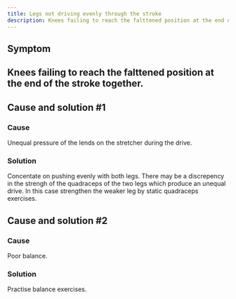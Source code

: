 ```yaml
---
title: Legs not driving evenly through the stroke
description: Knees failing to reach the falttened position at the end of the stroke together.
---
```


## Symptom

Knees failing to reach the falttened position at the end of the stroke together.
---

## Cause and solution #1

### Cause

Unequal pressure of the lends on the stretcher during the drive.

### Solution

Concentate on pushing evenly with both legs. There may be a discrepency in the strengh of the quadraceps of the two legs which produce an unequal drive. In this case strengthen the weaker leg by static quadraceps exercises.

## Cause and solution #2

### Cause

Poor balance.

### Solution

Practise balance exercises.